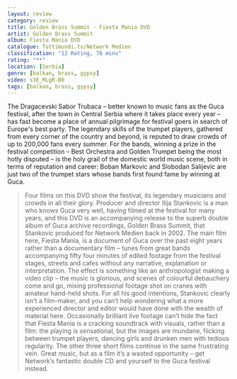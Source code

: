 ```yaml
---
layout: review
category: review
title: Golden Brass Summit - Fiesta Mania DVD
artist: Golden Brass Summit
album: Fiesta Mania DVD
catalogue: Tuttimundi.tv/Network Medien
classification: "12 Rating, 76 mins"
rating: "**"
location: [Serbia]
genre: [balkan, brass, gypsy]
video: s3E_MLgR-B0
tags: [balkan, brass, gypsy]
---
```


The Dragacevski Sabor Trubaca – better known to music fans as the Guca festival, after the town in Central Serbia where it takes place every year – has fast become a place of annual pilgrimage for festival goers in search of Europe's best party. The legendary skills of the trumpet players, gathered from every corner of the country and beyond, is reputed to draw crowds of up to 200,000 fans every summer. For the bands, winning a prize in the festival competition – Best Orchestra and Golden Trumpet being the most hotly disputed – is the holy grail of the domestic world music scene, both in terms of reputation and career: Boban Markovic and Slobodan Salijevic are just two of the trumpet stars whose bands first found fame by winning at Guca. 

> Four films on this DVD show the festival, its legendary musicians and crowds in all their glory. Producer and director Ilija Stankovic is a man who knows Guca very well, having filmed at the festival for many years, and this DVD is an accompanying release to the superb double album of Guca archive recordings, Golden Brass Summit, that Stankovic produced for Network Medien back in 2002.  The main film here, Fiesta Mania, is a document of Guca over the past eight years rather than a documentary film – tunes from great bands accompanying fifty four minutes of edited footage from the festival stages, streets and cafes without any narrative, explanation or interpretation. The effect is something like an anthropologist making a video clip – the music is glorious, and scenes of colourful debauchery come and go, mixing professional footage shot on cranes with amateur hand-held shots. For all his good intentions, Stankovic clearly isn’t a film-maker, and you can’t help wondering what a more experienced director and editor would have done with the wealth of material here. Occasionally brilliant live footage can’t hide the fact that Fiesta Mania is a cracking soundtrack with visuals, rather than a film: the playing is sensational, but the images are mundane, fiicking between trumpet players, dancing girls and drunken men with tedious regularity. The other three short films continue in the same frustrating vein.
Great music, but as a film it’s a wasted opportunity – get Network’s fantastic double CD and yourself to the Guca festival instead.